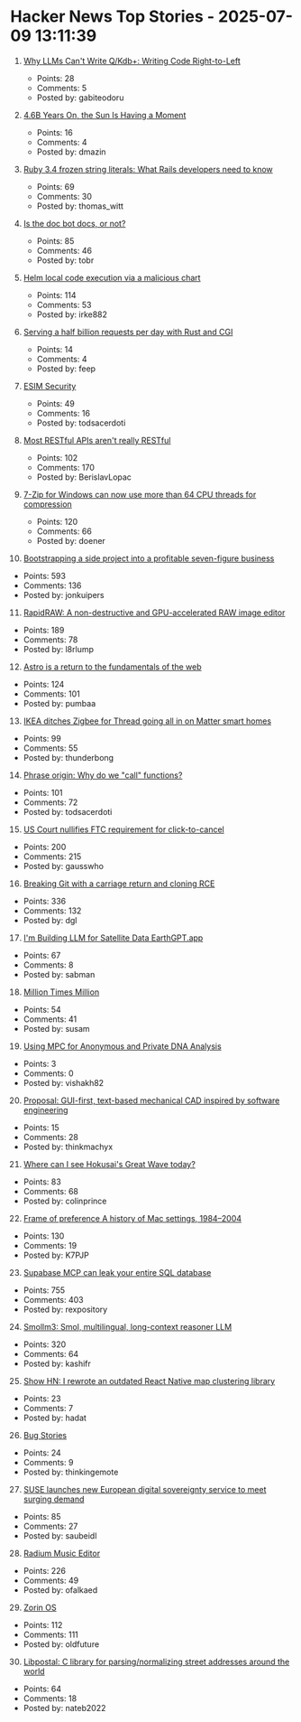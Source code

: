 # Hacker News Top Stories - 2025-07-09 13:11:39

1. [Why LLMs Can't Write Q/Kdb+: Writing Code Right-to-Left](https://medium.com/@gabiteodoru/why-llms-cant-write-q-kdb-writing-code-right-to-left-ea6df68af443)
   - Points: 28
   - Comments: 5
   - Posted by: gabiteodoru

2. [4.6B Years On, the Sun Is Having a Moment](https://www.newyorker.com/news/annals-of-a-warming-planet/46-billion-years-on-the-sun-is-having-a-moment)
   - Points: 16
   - Comments: 4
   - Posted by: dmazin

3. [Ruby 3.4 frozen string literals: What Rails developers need to know](https://www.prateekcodes.dev/ruby-34-frozen-string-literals-rails-upgrade-guide/)
   - Points: 69
   - Comments: 30
   - Posted by: thomas_witt

4. [Is the doc bot docs, or not?](https://www.robinsloan.com/lab/what-are-we-even-doing-here/)
   - Points: 85
   - Comments: 46
   - Posted by: tobr

5. [Helm local code execution via a malicious chart](https://github.com/helm/helm/security/advisories/GHSA-557j-xg8c-q2mm)
   - Points: 114
   - Comments: 53
   - Posted by: irke882

6. [Serving a half billion requests per day with Rust and CGI](https://jacob.gold/posts/serving-half-billion-requests-with-rust-cgi/)
   - Points: 14
   - Comments: 4
   - Posted by: feep

7. [ESIM Security](https://security-explorations.com/esim-security.html)
   - Points: 49
   - Comments: 16
   - Posted by: todsacerdoti

8. [Most RESTful APIs aren't really RESTful](https://florian-kraemer.net//software-architecture/2025/07/07/Most-RESTful-APIs-are-not-really-RESTful.html)
   - Points: 102
   - Comments: 170
   - Posted by: BerislavLopac

9. [7-Zip for Windows can now use more than 64 CPU threads for compression](https://www.7-zip.org/history.txt)
   - Points: 120
   - Comments: 66
   - Posted by: doener

10. [Bootstrapping a side project into a profitable seven-figure business](https://projectionlab.com/blog/we-reached-1m-arr-with-zero-funding)
   - Points: 593
   - Comments: 136
   - Posted by: jonkuipers

11. [RapidRAW: A non-destructive and GPU-accelerated RAW image editor](https://github.com/CyberTimon/RapidRAW)
   - Points: 189
   - Comments: 78
   - Posted by: l8rlump

12. [Astro is a return to the fundamentals of the web](https://websmith.studio/blog/astro-is-a-developers-dream/)
   - Points: 124
   - Comments: 101
   - Posted by: pumbaa

13. [IKEA ditches Zigbee for Thread going all in on Matter smart homes](https://www.theverge.com/smart-home/701697/ikea-matter-thread-new-products-new-smart-home-strategy)
   - Points: 99
   - Comments: 55
   - Posted by: thunderbong

14. [Phrase origin: Why do we "call" functions?](https://quuxplusone.github.io/blog/2025/04/04/etymology-of-call/)
   - Points: 101
   - Comments: 72
   - Posted by: todsacerdoti

15. [US Court nullifies FTC requirement for click-to-cancel](https://arstechnica.com/tech-policy/2025/07/us-court-cancels-ftc-rule-that-would-have-made-canceling-subscriptions-easier/)
   - Points: 200
   - Comments: 215
   - Posted by: gausswho

16. [Breaking Git with a carriage return and cloning RCE](https://dgl.cx/2025/07/git-clone-submodule-cve-2025-48384)
   - Points: 336
   - Comments: 132
   - Posted by: dgl

17. [I'm Building LLM for Satellite Data EarthGPT.app](https://www.earthgpt.app/)
   - Points: 67
   - Comments: 8
   - Posted by: sabman

18. [Million Times Million](https://susam.net/million-times-million.html)
   - Points: 54
   - Comments: 41
   - Posted by: susam

19. [Using MPC for Anonymous and Private DNA Analysis](https://vishakh.blog/2025/07/08/using-mpc-for-anonymous-and-private-dna-analysis/)
   - Points: 3
   - Comments: 0
   - Posted by: vishakh82

20. [Proposal: GUI-first, text-based mechanical CAD inspired by software engineering](undefined)
   - Points: 15
   - Comments: 28
   - Posted by: thinkmachyx

21. [Where can I see Hokusai's Great Wave today?](https://greatwavetoday.com/)
   - Points: 83
   - Comments: 68
   - Posted by: colinprince

22. [Frame of preference A history of Mac settings, 1984–2004](https://aresluna.org/frame-of-preference/)
   - Points: 130
   - Comments: 19
   - Posted by: K7PJP

23. [Supabase MCP can leak your entire SQL database](https://www.generalanalysis.com/blog/supabase-mcp-blog)
   - Points: 755
   - Comments: 403
   - Posted by: rexpository

24. [Smollm3: Smol, multilingual, long-context reasoner LLM](https://huggingface.co/blog/smollm3)
   - Points: 320
   - Comments: 64
   - Posted by: kashifr

25. [Show HN: I rewrote an outdated React Native map clustering library](https://github.com/suwi-lanji/rn-maps-clustering)
   - Points: 23
   - Comments: 7
   - Posted by: hadat

26. [Bug Stories](https://500mile.email/)
   - Points: 24
   - Comments: 9
   - Posted by: thinkingemote

27. [SUSE launches new European digital sovereignty service to meet surging demand](https://www.zdnet.com/article/suse-launches-new-european-digital-sovereignty-support-service-to-meet-surging-demand/)
   - Points: 85
   - Comments: 27
   - Posted by: saubeidl

28. [Radium Music Editor](http://users.notam02.no/~kjetism/radium/)
   - Points: 226
   - Comments: 49
   - Posted by: ofalkaed

29. [Zorin OS](https://zorin.com/os/)
   - Points: 112
   - Comments: 111
   - Posted by: oldfuture

30. [Libpostal: C library for parsing/normalizing street addresses around the world](https://github.com/openvenues/libpostal)
   - Points: 64
   - Comments: 18
   - Posted by: nateb2022


